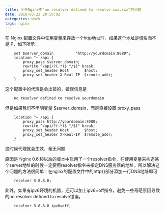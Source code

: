 ```yaml
---
title: 关于Nginx中“no resolver defined to resolve xxx.xxx“的问题
date: 2018-03-23 20:50:02
categories: work
tags: nginx
---
```

在 Nginx 配置文件中使用变量来存放一个http地址时，如果这个地址是域名而不是IP，如下所示：

```
    set $server_domain          "http://yourdomain:8080";
    location ^~ /api {
        proxy_pass $server_domain;
        rewrite ^/api/?(.*)$ "/$1" break;
        proxy_set_header Host       $host;
        proxy_set_header X-Real-IP  $remote_addr;
    }
```

这个配置中的代理是会出错的，错误信息是

```
    no resolver defined to resolve yourdomain
```

但是如果我们不申明变量 $server_domain，而是直接设置 proxy_pass

```
    location ^~ /api {
        proxy_pass http://yourdomain:8080;
        rewrite ^/api/?(.*)$ "/$1" break;
        proxy_set_header Host       $host;
        proxy_set_header X-Real-IP  $remote_addr;
    }
```

这时候代理就会生效，毫无问题

原因是 Nginx 0.6.18以后的版本中启用了一个resolver指令，在使用变量来构造某个server地址的时候一定要用resolver指令来指定DNS服务器的地址，所以解决这个问题的方法很简单：在nginx的配置文件中的http{}部分添加一行DNS地址即可

```
    resolver 8.8.8.8;
```

此外，如果有ipv6环境的机器，还可以加上ipv6=off指令，避免一些奇葩原因导致的no resolver defined to resolve错误。

```
    resolver 8.8.8.8 ipv6=off;
```
